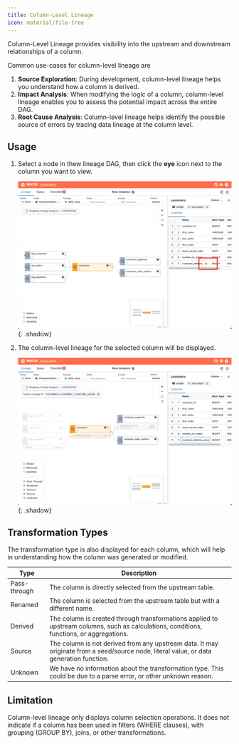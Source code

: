 ```yaml
---
title: Column-Level Lineage
icon: material/file-tree
---
```


Column-Level Lineage provides visibility into the upstream and downstream relationships of a column. 

Common use-cases for column-level lineage are

1. **Source Exploration**: During development, column-level lineage helps you understand how a column is derived.
2. **Impact Analysis**: When modifying the logic of a column, column-level lineage enables you to assess the potential impact across the entire DAG.
3. **Root Cause Analysis**: Column-level lineage helps identify the possible source of errors by tracing data lineage at the column level.

## Usage

1. Select a node in thew lineage DAG, then click the **eye** icon next to the column you want to view.

    ![alt text](../../assets/images/features/cll-1.png){: .shadow}

1. The column-level lineage for the selected column will be displayed.

    ![alt text](../../assets/images/features/cll-2.png){: .shadow}

## Transformation Types

The transformation type is also displayed for each column, which will help in understanding how the column was generated or modified.

| Type | Description  |
|------|--------------|
| Pass-through  |The column is directly selected from the upstream table. |
| Renamed | The column is selected from the upstream table but with a different name. |
| Derived | The column is created through transformations applied to upstream columns, such as calculations, conditions, functions, or aggregations. |
| Source | The column is not derived from any upstream data. It may originate from a seed/source node, literal value, or data generation function. |
| Unknown | We have no information about the transformation type. This could be due to a parse error, or other unknown reason. | 


## Limitation

Column-level lineage only displays column selection operations. It does not indicate if a column has been used in filters (WHERE clauses), with grouping (GROUP BY), joins, or other transformations.